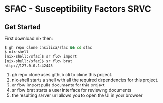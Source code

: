 # SFAC - Susceptibility Factors SRVC

## Get Started
First download nix then:

```sh
$ gh repo clone insilica/sfac && cd sfac
$ nix-shell
[nix-shell:/sfac]$ sr flow import
[nix-shell:/sfac]$ sr flow brat
http://127.0.0.1:42445
```

1. gh repo clone uses github cli to clone this project.
2. nix-shell starts a shell with all the required dependencies for this project.
3. sr flow import pulls documents for this project
4. sr flow brat starts a user interface for reviewing documents
5. the resulting server url allows you to open the UI in your browser

